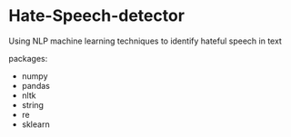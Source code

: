 # Hate-Speech-detector
Using NLP machine learning techniques to identify hateful speech in text

packages: 
  - numpy
  - pandas
  - nltk
  - string
  - re
  - sklearn
